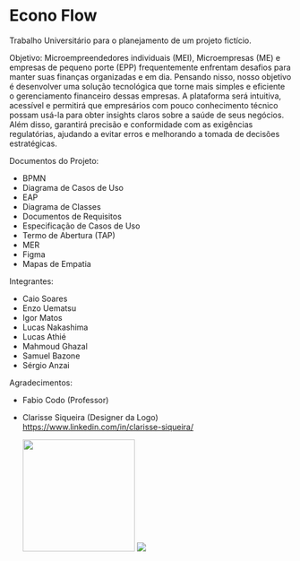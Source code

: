 # Econo Flow
Trabalho Universitário para o planejamento de um projeto fictício. 

Objetivo:
Microempreendedores individuais (MEI), Microempresas (ME) e empresas de
pequeno porte (EPP) frequentemente enfrentam desafios para manter suas
finanças organizadas e em dia. Pensando nisso, nosso objetivo é desenvolver uma
solução tecnológica que torne mais simples e eficiente o gerenciamento financeiro
dessas empresas. A plataforma será intuitiva, acessível e permitirá que empresários
com pouco conhecimento técnico possam usá-la para obter insights claros sobre a
saúde de seus negócios. Além disso, garantirá precisão e conformidade com as
exigências regulatórias, ajudando a evitar erros e melhorando a tomada de decisões
estratégicas.

Documentos do Projeto:
- BPMN
- Diagrama de Casos de Uso
- EAP
- Diagrama de Classes
- Documentos de Requisitos
- Especificação de Casos de Uso
- Termo de Abertura (TAP)
- MER
- Figma
- Mapas de Empatia

Integrantes:
- Caio Soares
- Enzo Uematsu
- Igor Matos
- Lucas Nakashima
- Lucas Athié
- Mahmoud Ghazal
- Samuel Bazone
- Sérgio Anzai

Agradecimentos:
- Fabio Codo (Professor)
- Clarisse Siqueira (Designer da Logo)
  https://www.linkedin.com/in/clarisse-siqueira/

  <img width="200px" src="https://img.notionusercontent.com/s3/prod-files-secure%2Faa896496-5195-4504-a425-a04ce553f654%2F43c54a9e-588a-4968-b70e-1b6ee35f0189%2FLogo_Simples.svg/size/?exp=1749404479&sig=Zf7hdLmFmX4iYow8t7UMl-wnEDTiRFhfsO436Cr8GGo&id=3330f266-dd8b-4713-8e5e-5fa3a0b730e0&table=block" />
  <img width="auto" src="https://img.notionusercontent.com/s3/prod-files-secure%2Faa896496-5195-4504-a425-a04ce553f654%2Fbc4e9ba4-6e57-4880-b0f0-225d96102b83%2FGroup_1_(1).png/size/w=1830?exp=1749404480&sig=WZOTeWmIZgA3yEoUKUdFasAAXMo5PITmXyTvMOdF9JY&id=3330f266-dd8b-4713-8e5e-5fa3a0b730e0&table=block" />
  


